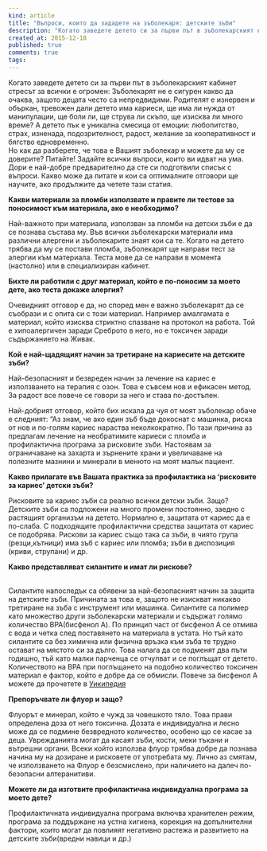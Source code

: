 ```yaml
---
kind: article
title: "Въпроси, които да зададете на зъболекаря: детските зъби"
description: "Когато заведете детето си за първи път в зъболекарският кабинет стресът за всички е огромен: Зъболекарят не е сигурен какво да очаква, защото децата често са непредвидими."
created_at: 2015-12-18
published: true
comments: true
tags:
--- 
```


Когато заведете детето си за първи път в зъболекарският кабинет стресът за всички е огромен: Зъболекарят не е сигурен какво да очаква, защото децата често са непредвидими. Родителят е изнервен и объркан, тревожен дали детето има кариеси, ще има ли нужда от манипулации, ще боли ли, ще струва ли скъпо, ще изисква ли много време? А детето пък е уникална смесица от емоции: любопитство, страх, изненада, подозрителност, радост, желание за кооперативност и бягство едновременно.<br />
Но как да разберете, че това е Вашият зъболекар и можете да му се доверите? Питайте! Задайте всички въпроси, които ви идват на ума. Дори е най-добре предварително да сте си подготвили списък с въпроси. Какво може да питате и кои са оптималните отговори ще научите, ако продължите да четете тази статия.<br />

<!-- more -->


**Какви материали за пломби използвате и правите ли тестове за поносимост към материала, ако е необходимо?** <br />

Най-важното при материала, използван за пломби на детски зъби е да се познава състава му. Във всички зъболекарски материали има различни алергени и зъболекарите знаят кои са те. Когато на детето трябва да му се постави пломба, зъболекарят ще направи тест за алергии към материала. Теста мове да се направи в момента (настолно) или в специализиран кабинет.<br />

**Бихте ли работили с друг материал, който е по-поносим за моето дете, ако теста докаже алергия?**<br />

Очевидният отговор е да, но според мен е важно зъболекарят да се съобрази и с опита си с този материал. Например амалгамата е материал, който изисква стриктно спазване на протокол на работа. Той е хипоалергичен заради Среброто в него, но е токсичен заради съдържанието на Живак.<br />


**Кой е най-щадящият начин за третиране на кариесите на детските зъби?**

Най-безопасният и безвреден начин за лечение на кариес е използването на терапия с озон. Това е съвсем нов и ефикасен метод. За радост все повече се говори за него и става по-достъпен. 

Най-добрият отговор, който бих искала да чуя от моят зъболекар обаче е следният: “Аз знам, че ако един зъб бъде докоснат с машинка, риска от нов и по-голям кариес нараства неколкократно. По тази причина аз предлагам лечение на необратимите кариеси с пломба и профилактична програма за рисковите зъби. Настоявам за ограничаване на захарта и зърнените храни и увеличаване на полезните мазнини и минерали в менюто на моят малък пациент.<br />


**Какво прилагате във Вашата практика за профилактика на ‘рисковите за кариес’ детски зъби?**<br />

Рисковите за кариес зъби са реално всички детски зъби. Защо? Детските зъби са подложени на много промени постоянно, заедно с растящият организъм на детето. Нормално е, защитата от кариес да е по-слаба. С подходящите профилактични средства защитата от кариес се подобрява. Рискови за кариес също така са зъби, в чиято група (резци,кътници) има зъб с кариес или пломба; зъби в диспозиция (криви, струпани) и др.

**Какво представляват силантите и имат ли рискове?**<br /><br />

Силантите напоследък са обявени за най-безопасният начин за защита на детските зъби. Причината за това е, защото не изискват никакво третиране на зъба с инструмент или машинка. Силантите са полимер като множество други зъболекарски материали и съдържат голямо количество BPA(бисфенол А). По принцип част от бисфенол А се отмива с вода и четка след поставянето на материала в устата. Но тъй като силантите са без химична или физична връзка към зъба те трудно остават на мястото си за дълго. Това налага да се подменят два пъти годишно, тъй като малки парченца се отчупват и се поглъщат от детето. Количеството на BPA при поглъщането на подобно количество токсичен материал е фактор, който е добре да се обмисли. Повече за бисфенол А можете да прочетете в [Уикипедия](https://en.wikipedia.org/wiki/Bisphenol_A)


**Препоръчвате ли флуор и защо?**<br />

Флуорът е минерал, който е чужд за човешкото тяло. Това прави определена доза от него токсична. Дозата е индивидуална и лесно може да се подмине безвредното количество, особено що се касае за деца. Уврежданията могат да касаят зъби, кости, меки тъкани и вътрешни органи. Всеки който използва флуор трябва добре да познава начина му на дозиране и рисковете от употребата му. Лично аз смятам, че използването на Флуор е безсмислено, при наличието на далеч по-безопасни алтеранитиви. <br />

**Можете ли да изготвите профилактична индивидуална програма за моето дете?**<br />

Профилактичната индивидуална програма включва хранителен режим, програма за поддържане на устна хигиена, корекция на допълнителни фактори, които могат да повлияят негативно растежа и развитието на детските зъби(вредни навици и др.)


